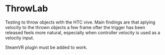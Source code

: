 # ThrowLab
Testing to throw objects with the HTC vive. Main findings are that aplying velocity to the thrown objects a few frame ofter the trigger has been released feels more natural, especially when controller velocity is used as a velocity input.

SteamVR plugin must be added to work.
